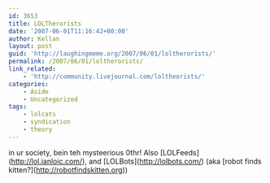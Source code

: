 ```yaml
---
id: 3653
title: LOLTherorists
date: '2007-06-01T11:16:42+00:00'
author: Kellan
layout: post
guid: 'http://laughingmeme.org/2007/06/01/loltherorists/'
permalink: /2007/06/01/loltherorists/
link_related:
    - 'http://community.livejournal.com/loltheorists/'
categories:
    - Aside
    - Uncategorized
tags:
    - lolcats
    - syndication
    - theory
---
```


in ur society, bein teh mysteerious 0thr! Also \[LOLFeeds\](http://lol.ianloic.com/), and \[LOLBots\](http://lolbots.com/) (aka \[robot finds kitten?\](http://robotfindskitten.org))